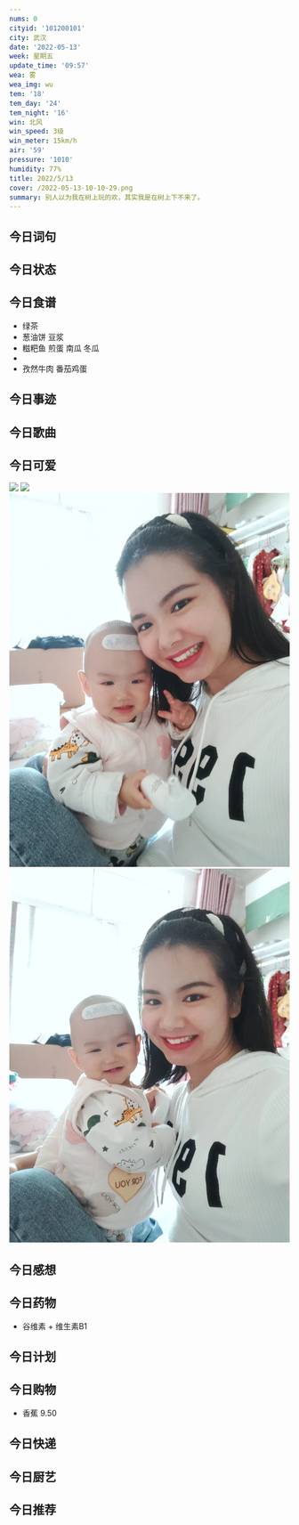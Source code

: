 ```yaml
---
nums: 0
cityid: '101200101'
city: 武汉
date: '2022-05-13'
week: 星期五
update_time: '09:57'
wea: 雾
wea_img: wu
tem: '18'
tem_day: '24'
tem_night: '16'
win: 北风
win_speed: 3级
win_meter: 15km/h
air: '59'
pressure: '1010'
humidity: 77%
title: 2022/5/13
cover: /2022-05-13-10-10-29.png
summary: 别人以为我在树上玩的欢，其实我是在树上下不来了。
---
```

## 今日词句

## 今日状态

## 今日食谱

- 绿茶
- 葱油饼 豆浆
- 糍粑鱼 煎蛋 南瓜 冬瓜
-
- 孜然牛肉 番茄鸡蛋

## 今日事迹

## 今日歌曲

## 今日可爱

![](./2022-05-13-16-13-05.png)
![](./2022-05-13-16-13-28.png)
![](./2022-05-13-16-13-52.png)
![](./2022-05-13-16-45-55.png)

## 今日感想

## 今日药物

- 谷维素 + 维生素B1

## 今日计划

## 今日购物
- 香蕉 9.50

## 今日快递

## 今日厨艺

## 今日推荐

